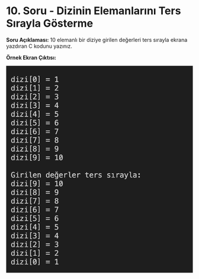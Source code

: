 # 10. Soru - Dizinin Elemanlarını Ters Sırayla Gösterme

**Soru Açıklaması:**
10 elemanlı bir diziye girilen değerleri ters sırayla ekrana yazdıran C kodunu yazınız.

**Örnek Ekran Çıktısı:**

![alt text](../Ekran-Çıktıları/Ekran-Resmi_10.png)
